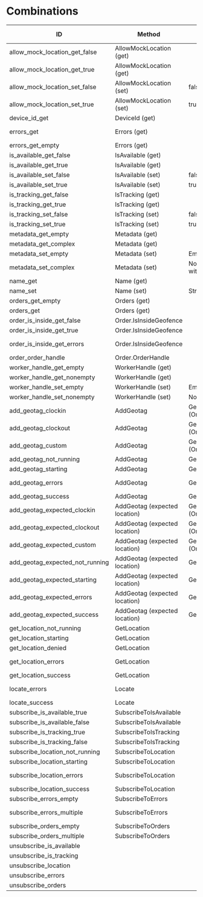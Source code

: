 # Combinations

| ID                              | Method                        | Params                                    | Result                                                                                             | Location permission | Location services | Has Order |
|---------------------------------|-------------------------------|-------------------------------------------|----------------------------------------------------------------------------------------------------|---------------------|-------------------|-----------|
| allow_mock_location_get_false   | AllowMockLocation (get)       |                                           | false                                                                                              |                     |                   |           |
| allow_mock_location_get_true    | AllowMockLocation (get)       |                                           | true                                                                                               |                     |                   |           |
| allow_mock_location_set_false   | AllowMockLocation (set)       | false                                     |                                                                                                    |                     |                   |           |
| allow_mock_location_set_true    | AllowMockLocation (set)       | true                                      |                                                                                                    |                     |                   |           |
| device_id_get                   | DeviceId (get)                |                                           | String                                                                                             |                     |                   |           |
| errors_get                      | Errors (get)                  |                                           | [Error.Permissions.Location.Denied, Error.Location.ServiceDisabled]                                | Denied              | Disabled          |           |
| errors_get_empty                | Errors (get)                  |                                           | []                                                                                                 | Granted             | Enabled           |           |
| is_available_get_false          | IsAvailable (get)             |                                           | false                                                                                              |                     |                   |           |
| is_available_get_true           | IsAvailable (get)             |                                           | true                                                                                               |                     |                   |           |
| is_available_set_false          | IsAvailable (set)             | false                                     |                                                                                                    |                     |                   |           |
| is_available_set_true           | IsAvailable (set)             | true                                      |                                                                                                    |                     |                   |           |
| is_tracking_get_false           | IsTracking (get)              |                                           | false                                                                                              |                     |                   |           |
| is_tracking_get_true            | IsTracking (get)              |                                           | true                                                                                               |                     |                   |           |
| is_tracking_set_false           | IsTracking (set)              | false                                     |                                                                                                    |                     |                   |           |
| is_tracking_set_true            | IsTracking (set)              | true                                      |                                                                                                    |                     |                   |           |
| metadata_get_empty              | Metadata (get)                |                                           | Empty                                                                                              |                     |                   |           |
| metadata_get_complex            | Metadata (get)                |                                           | Non-empty Multi-level with all JSON types                                                          |                     |                   |           |
| metadata_set_empty              | Metadata (set)                | Empty                                     |                                                                                                    |                     |                   |           |
| metadata_set_complex            | Metadata (set)                | Non-empty Multi-level with all JSON types |                                                                                                    |                     |                   |           |
| name_get                        | Name (get)                    |                                           | String                                                                                             |                     |                   |           |
| name_set                        | Name (set)                    | String                                    |                                                                                                    |                     |                   |           |
| orders_get_empty                | Orders (get)                  |                                           | []                                                                                                 |                     |                   | No        |
| orders_get                      | Orders (get)                  |                                           | [ multiple ]                                                                                       |                     |                   | Yes       |
| order_is_inside_get_false       | Order.IsInsideGeofence        |                                           | false                                                                                              |                     |                   | Yes       |
| order_is_inside_get_true        | Order.IsInsideGeofence        |                                           | true                                                                                               |                     |                   | Yes       |
| order_is_inside_get_errors      | Order.IsInsideGeofence        |                                           | [Error.Permissions.Location.Denied, Error.Location.ServiceDisabled]                                | Denied              | Disabled          | Yes       |
| order_order_handle              | Order.OrderHandle             |                                           | OrderHandle                                                                                        |                     |                   | Yes       |
| worker_handle_get_empty         | WorkerHandle (get)            |                                           | Empty                                                                                              |                     |                   |           |
| worker_handle_get_nonempty      | WorkerHandle (get)            |                                           | Non-empty                                                                                          |                     |                   |           |
| worker_handle_set_empty         | WorkerHandle (set)            | Empty                                     |                                                                                                    |                     |                   |           |
| worker_handle_set_nonempty      | WorkerHandle (set)            | Non-empty                                 |                                                                                                    |                     |                   |           |
| add_geotag_clockin              | AddGeotag                     | Geotag params (OrderStatus.ClockIn)       | Failure(LocationError.NotRunning)                                                                  |                     |                   |           |
| add_geotag_clockout             | AddGeotag                     | Geotag params (OrderStatus.ClockOut)      | Failure(LocationError.NotRunning)                                                                  |                     |                   |           |
| add_geotag_custom               | AddGeotag                     | Geotag params (OrderStatus.Custom)        | Failure(LocationError.NotRunning)                                                                  |                     |                   |           |
| add_geotag_not_running          | AddGeotag                     | Geotag params                             | Failure(LocationError.NotRunning)                                                                  |                     |                   |           |
| add_geotag_starting             | AddGeotag                     | Geotag params                             | Failure(LocationError.Starting)                                                                    | Granted             | Enabled           |           |
| add_geotag_errors               | AddGeotag                     | Geotag params                             | Failure(LocationError.Errors([Error.Permissions.Location.Denied, Error.Location.ServiceDisabled])) | Denied              | Disabled          |           |
| add_geotag_success              | AddGeotag                     | Geotag params                             | Success(Location)                                                                                  | Granted             | Enabled           |           |
| add_geotag_expected_clockin     | AddGeotag (expected location) | Geotag params (OrderStatus.ClockIn)       | Failure(LocationError.NotRunning)                                                                  |                     |                   |           |
| add_geotag_expected_clockout    | AddGeotag (expected location) | Geotag params (OrderStatus.ClockOut)      | Failure(LocationError.NotRunning)                                                                  |                     |                   |           |
| add_geotag_expected_custom      | AddGeotag (expected location) | Geotag params (OrderStatus.Custom)        | Failure(LocationError.NotRunning)                                                                  |                     |                   |           |
| add_geotag_expected_not_running | AddGeotag (expected location) | Geotag params                             | Failure(LocationError.NotRunning)                                                                  |                     |                   |           |
| add_geotag_expected_starting    | AddGeotag (expected location) | Geotag params                             | Failure(LocationError.Starting)                                                                    |                     |                   |           |
| add_geotag_expected_errors      | AddGeotag (expected location) | Geotag params                             | Failure(LocationError.Errors([Error.Permissions.Location.Denied, Error.Location.ServiceDisabled])) |                     |                   |           |
| add_geotag_expected_success     | AddGeotag (expected location) | Geotag params                             | Success(LocationWithDeviation)                                                                     |                     |                   |           |
| get_location_not_running        | GetLocation                   |                                           | Failure(LocationError.NotRunning)                                                                  | Granted             | Enabled           |           |
| get_location_starting           | GetLocation                   |                                           | Failure(LocationError.Starting)                                                                    | Granted             | Enabled           |           |
| get_location_denied             | GetLocation                   |                                           | Failure(LocationError.Errors([Error.Permissions.Location.Denied]))                                 | Denied              | Enabled           |           |
| get_location_errors             | GetLocation                   |                                           | Failure(LocationError.Errors([Error.Permissions.Location.Denied, Error.Location.ServiceDisabled])) | Denied              | Disabled          |           |
| get_location_success            | GetLocation                   |                                           | Success(Location)                                                                                  | Granted             | Enabled           |           |
| locate_errors                   | Locate                        |                                           | Failure([Error.Permissions.Location.Denied, Error.Location.ServiceDisabled])                       | Denied              | Disabled          |           |
| locate_success                  | Locate                        |                                           | Success(Location)                                                                                  | Granted             | Enabled           |           |
| subscribe_is_available_true     | SubscribeToIsAvailable        |                                           | true                                                                                               |                     |                   |           |
| subscribe_is_available_false    | SubscribeToIsAvailable        |                                           | false                                                                                              |                     |                   |           |
| subscribe_is_tracking_true      | SubscribeToIsTracking         |                                           | true                                                                                               |                     |                   |           |
| subscribe_is_tracking_false     | SubscribeToIsTracking         |                                           | false                                                                                              |                     |                   |           |
| subscribe_location_not_running  | SubscribeToLocation           |                                           | Failure(LocationError.NotRunning)                                                                  |                     |                   |           |
| subscribe_location_starting     | SubscribeToLocation           |                                           | Failure(LocationError.Starting)                                                                    |                     |                   |           |
| subscribe_location_errors       | SubscribeToLocation           |                                           | Failure(LocationError.Errors([Error.Permissions.Location.Denied, Error.Location.ServiceDisabled])) |                     |                   |           |
| subscribe_location_success      | SubscribeToLocation           |                                           | Success(Location)                                                                                  |                     |                   |           |
| subscribe_errors_empty          | SubscribeToErrors             |                                           | []                                                                                                 |                     |                   |           |
| subscribe_errors_multiple       | SubscribeToErrors             |                                           | [Error.Permissions.Location.Denied, Error.Location.ServiceDisabled]                                |                     |                   |           |
| subscribe_orders_empty          | SubscribeToOrders             |                                           | []                                                                                                 |                     |                   | No        |
| subscribe_orders_multiple       | SubscribeToOrders             |                                           | [ multiple ]                                                                                       |                     |                   | Yes       |
| unsubscribe_is_available        |                               |                                           |                                                                                                    |                     |                   |           |
| unsubscribe_is_tracking         |                               |                                           |                                                                                                    |                     |                   |           |
| unsubscribe_location            |                               |                                           |                                                                                                    |                     |                   |           |
| unsubscribe_errors              |                               |                                           |                                                                                                    |                     |                   |           |
| unsubscribe_orders              |                               |                                           |                                                                                                    |                     |                   |           |

